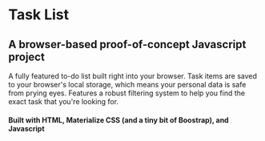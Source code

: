 # Task List
## A browser-based proof-of-concept Javascript project

A fully featured to-do list built right into your browser.
Task items are saved to your browser's local storage, which means your personal data is safe from prying eyes.
Features a robust filtering system to help you find the exact task that you're looking for.

#### Built with HTML, Materialize CSS (and a tiny bit of Boostrap), and Javascript
